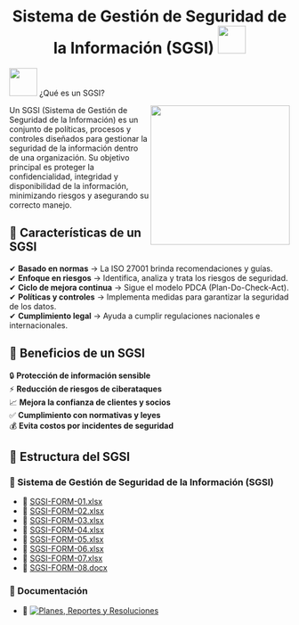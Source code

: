 <h1 align="center">Sistema de Gestión de Seguridad de la Información (SGSI) <img src="https://media1.giphy.com/media/v1.Y2lkPTc5MGI3NjExN24yMGt4cGk3aWhxeXF1ZXN0cDJsamRhYTQzbXBwcnFvbXA1NWVnaSZlcD12MV9pbnRlcm5hbF9naWZfYnlfaWQmY3Q9cw/RKTFhuOZFb0ML8sKAk/giphy.gif" width="50"></h1>
<picture><img src="https://media2.giphy.com/media/v1.Y2lkPTc5MGI3NjExNHRrNjhteTE4d2dvazN2dXZocjk0YzVwMXNhbmJ1ZzRnamZwdGZ3OSZlcD12MV9pbnRlcm5hbF9naWZfYnlfaWQmY3Q9cw/wKyRjf4ngjYX6rJhVS/giphy.gif" width = 50px></picture> ¿Qué es un SGSI?


<picture> <img align="right" src="https://media0.giphy.com/media/v1.Y2lkPTc5MGI3NjExNW83bm1hdnZvcDdlZG81dmdqdW5uemdzemk5Mm95NXgyYmJmZ255MiZlcD12MV9pbnRlcm5hbF9naWZfYnlfaWQmY3Q9cw/YRMb6dd7zprS00JdGZ/giphy.gif" width = 250px></picture>

Un SGSI (Sistema de Gestión de Seguridad de la Información) es un conjunto de políticas, procesos y controles diseñados para gestionar la seguridad de la información dentro de una organización. Su objetivo principal es proteger la confidencialidad, integridad y disponibilidad de la información, minimizando riesgos y asegurando su correcto manejo.

## 🔹 Características de un SGSI

✔ **Basado en normas** → La ISO 27001 brinda recomendaciones y guías.  
✔ **Enfoque en riesgos** → Identifica, analiza y trata los riesgos de seguridad.  
✔ **Ciclo de mejora continua** → Sigue el modelo PDCA (Plan-Do-Check-Act).  
✔ **Políticas y controles** → Implementa medidas para garantizar la seguridad de los datos.  
✔ **Cumplimiento legal** → Ayuda a cumplir regulaciones nacionales e internacionales.  

## 🔹 Beneficios de un SGSI

🔒 **Protección de información sensible**  
⚡ **Reducción de riesgos de ciberataques**  
📈 **Mejora la confianza de clientes y socios**  
✅ **Cumplimiento con normativas y leyes**  
💰 **Evita costos por incidentes de seguridad**  

## 📂 Estructura del SGSI

### 📁 Sistema de Gestión de Seguridad de la Información (SGSI)
- 📄 [SGSI-FORM-01.xlsx](https://github.com/AhmadVel/SGSI/blob/main/Sistema%20de%20Gesti%C3%B3n%20de%20Seguridad%20de%20la%20Informaci%C3%B3n%20(SGSI)/SGSI-FORM-01.xlsx)
- 📄 [SGSI-FORM-02.xlsx](https://github.com/AhmadVel/SGSI/blob/main/Sistema%20de%20Gesti%C3%B3n%20de%20Seguridad%20de%20la%20Informaci%C3%B3n%20(SGSI)/SGSI-FORM-02.xlsx)
- 📄 [SGSI-FORM-03.xlsx](https://github.com/AhmadVel/SGSI/blob/main/Sistema%20de%20Gesti%C3%B3n%20de%20Seguridad%20de%20la%20Informaci%C3%B3n%20(SGSI)/SGSI-FORM-03.xlsx)
- 📄 [SGSI-FORM-04.xlsx](https://github.com/AhmadVel/SGSI/blob/main/Sistema%20de%20Gesti%C3%B3n%20de%20Seguridad%20de%20la%20Informaci%C3%B3n%20(SGSI)/SGSI-FORM-04.xlsx)
- 📄 [SGSI-FORM-05.xlsx](https://github.com/AhmadVel/SGSI/blob/main/Sistema%20de%20Gesti%C3%B3n%20de%20Seguridad%20de%20la%20Informaci%C3%B3n%20(SGSI)/SGSI-FORM-05.xlsx)
- 📄 [SGSI-FORM-06.xlsx](https://github.com/AhmadVel/SGSI/blob/main/Sistema%20de%20Gesti%C3%B3n%20de%20Seguridad%20de%20la%20Informaci%C3%B3n%20(SGSI)/SGSI-FORM-06.xlsx)
- 📄 [SGSI-FORM-07.xlsx](https://github.com/AhmadVel/SGSI/blob/main/Sistema%20de%20Gesti%C3%B3n%20de%20Seguridad%20de%20la%20Informaci%C3%B3n%20(SGSI)/SGSI-FORM-07.xlsx)
- 📄 [SGSI-FORM-08.docx](https://github.com/AhmadVel/SGSI/blob/main/Sistema%20de%20Gesti%C3%B3n%20de%20Seguridad%20de%20la%20Informaci%C3%B3n%20(SGSI)/SGSI-FORM-08.docx)

### 📁 Documentación
- 📂 <a href="https://github.com/AhmadVel/SGSI/tree/main/Documentaci%C3%B3n"><img alt="Planes, Reportes y Resoluciones"></a>




	
	

 

	
	
	
	
